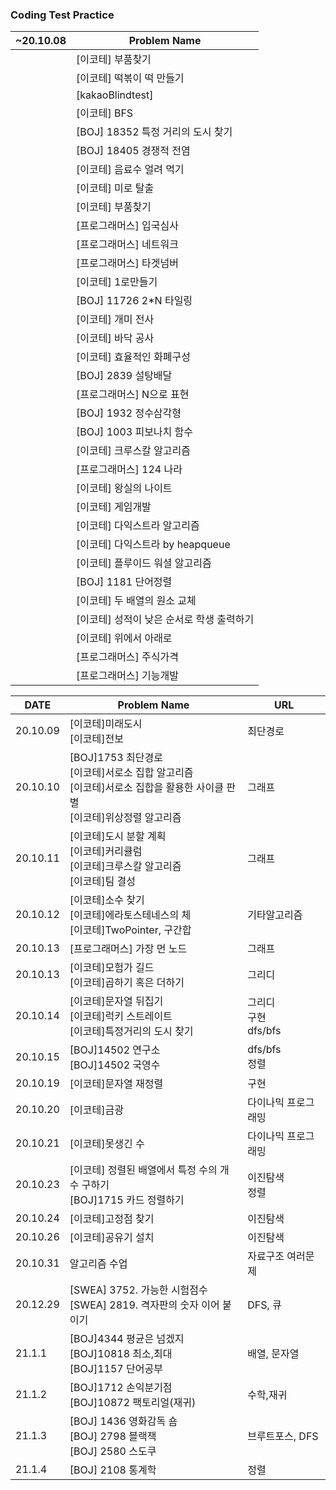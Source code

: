 ### Coding Test Practice



| ~20.10.08 | Problem Name                              |
| --------- | ----------------------------------------- |
|           | [이코테] 부품찾기                         |
|           | [이코테] 떡볶이 떡 만들기                 |
|           | [kakaoBlindtest]                          |
|           | [이코테] BFS                              |
|           | [BOJ] 18352 특정 거리의 도시 찾기         |
|           | [BOJ] 18405 경쟁적 전염                   |
|           | [이코테] 음료수 얼려 먹기                 |
|           | [이코테] 미로 탈출                        |
|           | [이코테] 부품찾기                         |
|           | [프로그래머스] 입국심사                   |
|           | [프로그래머스] 네트워크                   |
|           | [프로그래머스] 타겟넘버                   |
|           | [이코테] 1로만들기                        |
|           | [BOJ] 11726 2*N 타일링                    |
|           | [이코테] 개미 전사                        |
|           | [이코테] 바닥 공사                        |
|           | [이코테] 효율적인 화폐구성                |
|           | [BOJ] 2839 설탕배달                       |
|           | [프로그래머스] N으로 표현                 |
|           | [BOJ] 1932 정수삼각형                     |
|           | [BOJ] 1003 피보나치 함수                  |
|           | [이코테] 크루스칼 알고리즘                |
|           | [프로그래머스] 124 나라                   |
|           | [이코테] 왕실의 나이트                    |
|           | [이코테] 게임개발                         |
|           | [이코테] 다익스트라 알고리즘              |
|           | [이코테] 다익스트라 by heapqueue          |
|           | [이코테] 플루이드 워셜 알고리즘           |
|           | [BOJ] 1181 단어정렬                       |
|           | [이코테] 두 배열의 원소 교체              |
|           | [이코테] 성적이 낮은 순서로 학생 출력하기 |
|           | [이코테] 위에서 아래로                    |
|           | [프로그래머스] 주식가격                   |
|           | [프로그래머스] 기능개발                   |



| DATE     | Problem Name                                                 | URL                         |
| -------- | ------------------------------------------------------------ | --------------------------- |
| 20.10.09 | [이코테]미래도시  <br>[이코테]전보                           | 최단경로                    |
| 20.10.10 | [BOJ]1753 최단경로<br>[이코테]서로소 집합 알고리즘<br>[이코테]서로소 집합을 활용한 사이클 판별<br>[이코테]위상정렬 알고리즘 | 그래프                      |
| 20.10.11 | [이코테]도시 분할 계획<br/>[이코테]커리큘럼<br/>[이코테]크루스칼 알고리즘<br>[이코테]팀 결성 | 그래프                      |
| 20.10.12 | [이코테]소수 찾기<br/>[이코테]에라토스테네스의 체<br/>[이코테]TwoPointer, 구간합 | 기타알고리즘                |
| 20.10.13 | [프로그래머스] 가장 먼 노드                                  | 그래프                      |
| 20.10.13 | [이코테]모험가 길드<br/>[이코테]곱하기 혹은 더하기           | 그리디                      |
| 20.10.14 | [이코테]문자열 뒤집기<br/>[이코테]럭키 스트레이트<br/>[이코테]특정거리의 도시 찾기 | 그리디<br/>구현<br/>dfs/bfs |
| 20.10.15 | [BOJ]14502 연구소<br/>[BOJ]14502 국영수                      | dfs/bfs<br/>정렬            |
| 20.10.19 | [이코테]문자열 재정렬                                        | 구현                        |
| 20.10.20 | [이코테]금광                                                 | 다이나믹 프로그래밍         |
| 20.10.21 | [이코테]못생긴 수                                            | 다이나믹 프로그래밍         |
| 20.10.23 | [이코테] 정렬된 배열에서 특정 수의 개수 구하기<br/>[BOJ]1715 카드 정렬하기 | 이진탐색<br/>정렬           |
| 20.10.24 | [이코테]고정점 찾기                                          | 이진탐색                    |
| 20.10.26 | [이코테]공유기 설치                                          | 이진탐색                    |
| 20.10.31 | 알고리즘 수업                                                | 자료구조 여러문제           |
| 20.12.29 | [SWEA] 3752. 가능한 시험점수<br/>[SWEA] 2819. 격자판의 숫자 이어 붙이기 | DFS, 큐                     |
| 21.1.1   | [BOJ]4344 평균은 넘겠지<br/>[BOJ]10818 최소,최대<br/>[BOJ]1157 단어공부 | 배열, 문자열                |
| 21.1.2   | [BOJ]1712 손익분기점<br/>[BOJ]10872 팩토리얼(재귀)           | 수학,재귀                   |
| 21.1.3   | [BOJ] 1436 영화감독 숌<br/>[BOJ] 2798 블랙잭<br/>[BOJ] 2580 스도쿠 | 브루트포스, DFS             |
| 21.1.4   | [BOJ] 2108 통계학                                            | 정렬                        |

